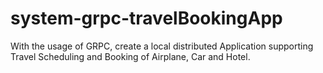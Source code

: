 # system-grpc-travelBookingApp
With the usage of GRPC, create a local distributed Application supporting Travel Scheduling and Booking of Airplane, Car and Hotel.
